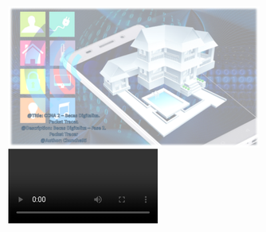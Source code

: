 <img src="images/Introduction.png" alt="CCNA 2 - Intro"> <br>
<video src="contents/videos/Intro.mp4" autoplay loop></video>